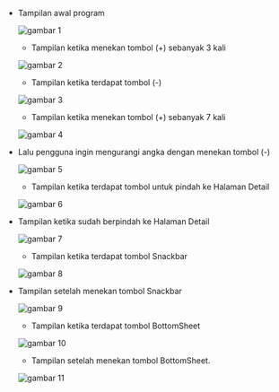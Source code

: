 - Tampilan awal program

  ![gambar 1](output_program/1.png)

  - Tampilan ketika menekan tombol (+) sebanyak 3 kali

  ![gambar 2](output_program/2.png)

  - Tampilan ketika terdapat tombol (-)

  ![gambar 3](output_program/3.png)

  - Tampilan ketika menekan tombol (+) sebanyak 7 kali

  ![gambar 4](output_program/4.png)

- Lalu pengguna ingin mengurangi angka dengan menekan tombol (-)

  ![gambar 5](output_program/5.png)

  - Tampilan ketika terdapat tombol untuk pindah ke Halaman Detail

  ![gambar 6](output_program/6.png)

- Tampilan ketika sudah berpindah ke Halaman Detail

  ![gambar 7](output_program/7.png)

  - Tampilan ketika terdapat tombol Snackbar

  ![gambar 8](output_program/8.png)

- Tampilan setelah menekan tombol Snackbar

  ![gambar 9](output_program/9.png)

  - Tampilan ketika terdapat tombol BottomSheet

  ![gambar 10](output_program/10.png)

  - Tampilan setelah menekan tombol BottomSheet.

  ![gambar 11](output_program/11.png)
